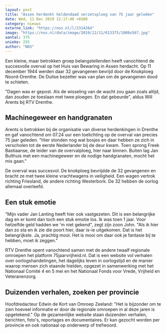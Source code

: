```yaml
---
layout: post
title: "Assen herdenkt heldendaad verzetsploeg van 75 jaar geleden"
date: Wed, 11 Dec 2019 12:17:48 +0100
category: nieuws
externe_link: "https://nos.nl/l/2314264"
image: "https://nos.nl/data/image/2019/12/11/613375/1008x567.jpg"
aantal: 375
unieke: 255
author: "NOS"
---
```


<p>Een kleine, maar betrokken groep belangstellenden heeft vanochtend de succesvolle overval op het Huis van Bewaring in Assen herdacht. Op 11 december 1944 werden daar 32 gevangenen bevrijd door de Knokploeg Noord-Drenthe. De Duitse bezetter was van plan om de gevangenen dood te schieten.</p>
<p>"Dagen was er gepost. Als de wisseling van de wacht zou gaan zoals altijd, dan zouden ze toeslaan met twee ploegen. En dat gebeurde", aldus Will Arents bij RTV Drenthe.</p>
<h2>Machinegeweer en handgranaten</h2>
<p>Arents is betrokken bij de organisatie van diverse herdenkingen in Drenthe en gaf vanochtend om 07.24 uur een toelichting op de overval van precies 75 jaar geleden. "Hier stonden nog wat bosjes en daar hebben ze zich in verscholen tot de eerste Nederlander bij de deur kwam. Toen sprong Freek Bastiaanse, de leider van de overvalploeg, hier naar binnen. Buiten lag Jan Bulthuis met een machinegeweer en de nodige handgranaten, mocht het mis gaan."</p>
<p>De overval was succesvol. De knokploeg bevrijdde de 32 gevangenen en bracht ze met twee kleine vrachtwagens in veiligheid. Een wagen vertrok richting Friesland, de andere richting Westerbork. De 32 hebben de oorlog allemaal overleefd.</p>
<h2>Een stuk emotie</h2>
<p>"Mijn vader Jan Lanting heeft hier ook vastgezeten. Dit is een belangrijke dag en er komt dan toch een stuk emotie los. Ik was toen 1 jaar. Voor hetzelfde geld hadden we 'm niet gekend", zegt zijn zoon John. "Als ik hier dan zo sta en ik zie die poort hier, daar is-ie uitgekomen. Dat is het belangrijkste. Ja, prachtig mooi. Het is mooi om daar ook je fantasie bij te hebben, moet ik zeggen."</p>
<p>RTV Drenthe opent vanochtend samen met de andere twaalf regionale omroepen het platform 75jaarvrijheid.nl. Dat is een website vol verhalen over oorlogshandelingen, het dagelijks leven in oorlogstijd en de manier waarop mensen zich staande hielden, opgezet in samenwerking met het Nationaal Comité 4 en 5 mei en het Nationaal Fonds voor Vrede, Vrijheid en Veteranenzorg.</p>
<h2>Duizenden verhalen, zoeken per provincie</h2>
<p>Hoofdredacteur Edwin de Kort van Omroep Zeeland: "Het is bijzonder om te zien hoeveel informatie er door de regionale omroepen in al deze jaren is opgetekend." Op de gezamenlijke website staan duizenden verhalen, berichten, foto's, reportages en documentaires. Er kan gezocht worden per provincie en ook nationaal op onderwerp of trefwoord.</p>
